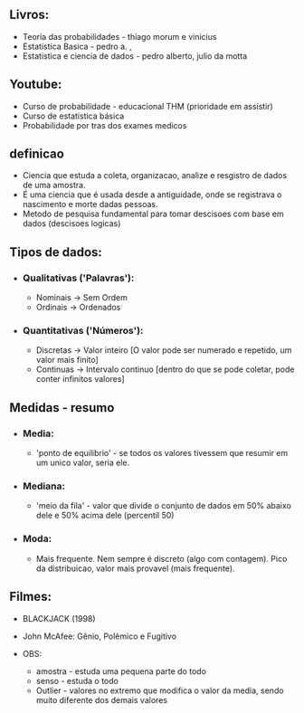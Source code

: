 ## Livros:
* Teoria das probabilidades - thiago morum e vinicius
* Estatistica Basica - pedro a. , 
* Estatistica e ciencia de dados - pedro alberto, julio da motta 

## Youtube:
* Curso de probabilidade - educacional THM (prioridade em assistir)
* Curso de estatistica básica 
* Probabilidade por tras dos exames medicos

## definicao 
* Ciencia que estuda a coleta, organizacao, analize e resgistro de dados de uma amostra.
* É uma ciencia que é usada desde a antiguidade, onde se registrava o nascimento e morte dadas pessoas.
* Metodo de pesquisa fundamental para tomar descisoes com base em dados (descisoes logicas)

## Tipos de dados:
  * ### Qualitativas ('Palavras'):
    * Nominais -> Sem Ordem
    * Ordinais -> Ordenados

  * ### Quantitativas ('Números'):
    * Discretas -> Valor inteiro [O valor pode ser numerado e repetido, um valor mais finito]
    * Continuas -> Intervalo continuo [dentro do que se pode coletar, pode conter infinitos valores] 

## Medidas - resumo
  * ### Media:
    * 'ponto de equilibrio' - se todos os valores tivessem que resumir em um unico valor, seria ele.
  * ### Mediana:
    * 'meio da fila' - valor que divide o conjunto de dados em 50% abaixo dele e 50% acima dele (percentil 50)
  * ### Moda:
    * Mais frequente. Nem sempre é discreto (algo com contagem). Pico da distribuicao, valor mais provavel (mais frequente).


## Filmes: 
  * BLACKJACK (1998)
  * John McAfee: Gênio, Polêmico e Fugitivo

* OBS: 
  * amostra - estuda uma pequena parte do todo 
  * senso - estuda o todo
  * Outlier - valores no extremo que modifica o valor da media, sendo muito diferente dos demais valores
